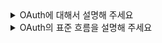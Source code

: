 <details>
  <summary>OAuth에 대해서 설명해 주세요</summary>

<br>

Oauth(Open Authorization)는 외부 애플리케이션이 **사용자의 아이디, 비밀번호 등을 직접 요청하지 않고도, 사용자의 특정 리소스에 접근**할 수 있도록 하는 표준 프로토콜(인가) 

</details>

<details>
  <summary>OAuth의 표준 흐름을 설명해 주세요</summary>

<br>

1. 리소스 소유자가 클라이언트에서 소셜 로그인 클릭
2. 클라이언트가 인가 서버에 인가 요청
3. 사용자가 인가 서버에서 로그인
4. 인가 서버에서 인가 코드를 발행하고 클라이언트로 리다이렉트
5. 클라이언트가 인가 코드를 가지고 인가 서버에 액세스 토큰 요청
6. 인가 서버가 액세스 토큰(필요 시 리프레시 토큰 포함) 발행
7. 클라이언트가 액세스 토큰을 사용하여 리소스 서버에서 사용자 정보에 접근

* Oauth의 역할
  - Resource Owner(리소스 소유자) : 사용자(자신의 리소스 접근 권한 소유) / 일반 유저
  - Client(클라이언트) : 사용자의 리소스에 접근하려는 제3자 서비스 / 웹사이트, 애플리케이션
  - Authorization Server(인가 서버) : 인가를 처리하는 서버, Access Token 발행 / 구글, 카카오와 같은 서버
  - Resource Server(리소스 서버) : 실제 사용자 데이터를 제공하는 서버 / 구글, 카카오와 같은 서버

    인증/인가 서버와 리소스 서버는 동일 서버일 수도 있음

</details>
